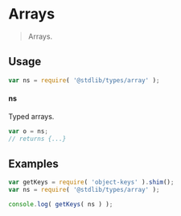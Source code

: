 # Arrays

> Arrays.

<section class="usage">

## Usage

```javascript
var ns = require( '@stdlib/types/array' );
```

#### ns

Typed arrays.

```javascript
var o = ns;
// returns {...}
```

</section>

<!-- /.usage -->

<section class="examples">

## Examples

<!-- TODO: better examples -->

```javascript
var getKeys = require( 'object-keys' ).shim();
var ns = require( '@stdlib/types/array' );

console.log( getKeys( ns ) );
```

</section>

<!-- /.examples -->

<section class="links">

</section>

<!-- /.links -->

